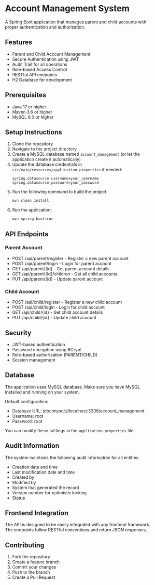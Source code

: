 # Account Management System

A Spring Boot application that manages parent and child accounts with proper authentication and authorization.

## Features

- Parent and Child Account Management
- Secure Authentication using JWT
- Audit Trail for all operations
- Role-based Access Control
- RESTful API endpoints
- H2 Database for development

## Prerequisites

- Java 17 or higher
- Maven 3.6 or higher
- MySQL 8.0 or higher

## Setup Instructions

1. Clone the repository
2. Navigate to the project directory
3. Create a MySQL database named `account_management` (or let the application create it automatically)
4. Update the database credentials in `src/main/resources/application.properties` if needed:
   ```properties
   spring.datasource.username=your_username
   spring.datasource.password=your_password
   ```
5. Run the following command to build the project:
   ```bash
   mvn clean install
   ```
6. Run the application:
   ```bash
   mvn spring-boot:run
   ```

## API Endpoints

### Parent Account
- POST /api/parent/register - Register a new parent account
- POST /api/parent/login - Login for parent account
- GET /api/parent/{id} - Get parent account details
- GET /api/parent/{id}/children - Get all child accounts
- PUT /api/parent/{id} - Update parent account

### Child Account
- POST /api/child/register - Register a new child account
- POST /api/child/login - Login for child account
- GET /api/child/{id} - Get child account details
- PUT /api/child/{id} - Update child account

## Security

- JWT-based authentication
- Password encryption using BCrypt
- Role-based authorization (PARENT/CHILD)
- Session management

## Database

The application uses MySQL database. Make sure you have MySQL installed and running on your system.

Default configuration:
- Database URL: jdbc:mysql://localhost:3306/account_management
- Username: root
- Password: root

You can modify these settings in the `application.properties` file.

## Audit Information

The system maintains the following audit information for all entities:
- Creation date and time
- Last modification date and time
- Created by
- Modified by
- System that generated the record
- Version number for optimistic locking
- Status

## Frontend Integration

The API is designed to be easily integrated with any frontend framework. The endpoints follow RESTful conventions and return JSON responses.

## Contributing

1. Fork the repository
2. Create a feature branch
3. Commit your changes
4. Push to the branch
5. Create a Pull Request 